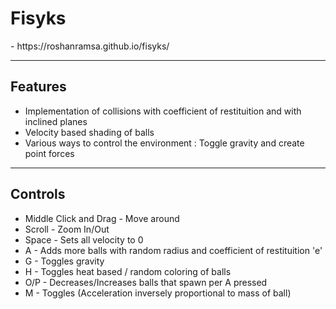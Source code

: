 <h1>Fisyks</h1>
<p>- https://roshanramsa.github.io/fisyks/ </p>
<hr/>
<h2>Features</h2>
<ul>
  <li>Implementation of collisions with coefficient of restituition and with inclined planes</li>
  <li>Velocity based shading of balls</li>
  <li>Various ways to control the environment : Toggle gravity and create point forces</li>
</ul>
<hr/>
<h2>Controls</h2>
<ul>
  <li>Middle Click and Drag - Move around</li>
  <li>Scroll - Zoom In/Out</li>
  <li>Space - Sets all velocity to 0</li>
  <li>A - Adds more balls with random radius and coefficient of restituition 'e'</li>
  <li>G - Toggles gravity</li>
  <li>H - Toggles heat based / random coloring of balls</li>
  <li>O/P - Decreases/Increases balls that spawn per A pressed</li>
  <li>M - Toggles (Acceleration inversely proportional to mass of ball)</li>
</ul>
